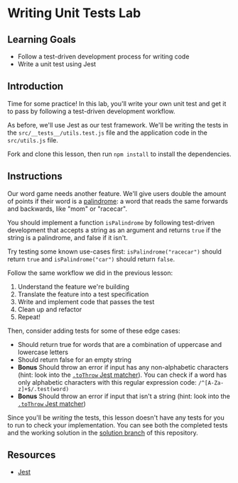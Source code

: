 # Writing Unit Tests Lab

## Learning Goals

- Follow a test-driven development process for writing code
- Write a unit test using Jest

## Introduction

Time for some practice! In this lab, you'll write your own unit test and get it
to pass by following a test-driven development workflow.

As before, we'll use Jest as our test framework. We'll be writing the tests in
the `src/__tests__/utils.test.js` file and the application code in the
`src/utils.js` file.

Fork and clone this lesson, then run `npm install` to install the dependencies.

## Instructions

Our word game needs another feature. We'll give users double the amount of
points if their word is a
[palindrome](https://en.wikipedia.org/wiki/Palindrome): a word that reads the
same forwards and backwards, like "mom" or "racecar".

You should implement a function `isPalindrome` by following test-driven
development that accepts a string as an argument and returns `true` if the
string is a palindrome, and false if it isn't.

Try testing some known use-cases first: `isPalindrome("racecar")` should return
`true` and `isPalindrome("car")` should return `false`.

Follow the same workflow we did in the previous lesson:

1. Understand the feature we're building
2. Translate the feature into a test specification
3. Write and implement code that passes the test
4. Clean up and refactor
5. Repeat!

Then, consider adding tests for some of these edge cases:

- Should return true for words that are a combination of uppercase and lowercase
  letters
- Should return false for an empty string
- **Bonus** Should throw an error if input has any non-alphabetic characters
  (hint: look into the [`.toThrow` Jest matcher][to-throw]). You can check if a
  word has only alphabetic characters with this regular expression code:
  `/^[A-Za-z]+$/.test(word)`
- **Bonus** Should throw an error if input that isn't a string (hint: look into
  the [`.toThrow` Jest matcher][to-throw])

Since you'll be _writing_ the tests, this lesson doesn't have any tests for you
to run to check your implementation. You can see both the completed tests and
the working solution in the [solution branch][solution] of this repository.

## Resources

- [Jest](https://jestjs.io/)

[to-be]: https://jestjs.io/docs/expect#tobevalue
[to-throw]: https://jestjs.io/docs/expect#tothrowerror
[solution]:
  https://github.com/learn-co-curriculum/react-hooks-tdd-writing-unit-tests-lab/tree/solution/src
